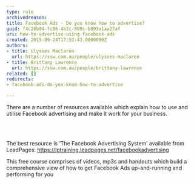 ```yaml
---
type: rule
archivedreason: 
title: Facebook Ads - Do you know how to advertise?
guid: f4c28b04-fc86-4b2c-809c-b893a1aa27af
uri: how-to-advertise-using-facebook-ads
created: 2015-09-24T17:53:43.0000000Z
authors:
- title: Ulysses Maclaren
  url: https://ssw.com.au/people/ulysses-maclaren
- title: Brittany Lawrence
  url: https://ssw.com.au/people/brittany-lawrence
related: []
redirects:
- facebook-ads-do-you-know-how-to-advertise

---
```



<p>​There are a number of resources available which explain how to use and utilise Facebook advertising and make it work for your business.&#160;​<br></p>
<br><excerpt class='endintro'></excerpt><br>
<p class="p1">​The best resource is ‘The Facebook Advertising System’ available from LeadPages&#58; <span class="s1"><a href="https&#58;//lptraining.leadpages.net/facebookadvertising/">https&#58;//lptraining.leadpages.net/facebookadvertising</a>​</span></p><p class="p1">This free course comprises of videos, mp3s and handouts which build a comprehensive view of how to get Facebook Ads up-and-running and performing for you&#160;​​</p>


